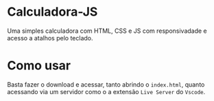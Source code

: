# Calculadora-JS

Uma simples calculadora com HTML, CSS e JS com responsivadade e acesso a atalhos pelo teclado.

# Como usar

Basta fazer o download e acessar, tanto abrindo o `index.html`, quanto acessando via um servidor como o a extensão `Live Server` do `Vscode`.
